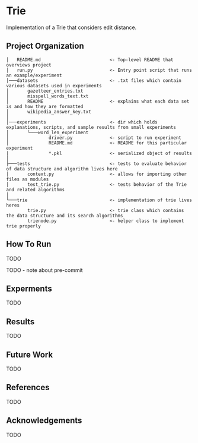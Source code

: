# Trie

Implementation of a Trie that considers edit distance.

## Project Organization

```
│   README.md                          <- Top-level README that overviews project
│   run.py                             <- Entry point script that runs an example/experiment
│───datasets                           <- .txt files which contain various datasets used in experiments
│       gazetteer_entries.txt
│       misspell_words_text.txt
│       README                         <- explains what each data set is and how they are formatted
│       wikipedia_answer_key.txt
│
│───experiments                        <- dir which holds explanations, scripts, and sample results from small experiments
│       └───word_len_experiment
│               driver.py              <- script to run experiment
│               README.md              <- README for this particular experiment
|               *.pkl                  <- serialized object of results
│
├───tests                              <- tests to evaluate behavior of data structure and algorithm lives here
│       context.py                     <- allows for importing other files as modules
│       test_trie.py                   <- tests behavior of the Trie and related algorithms
│
└───trie                               <- implementation of trie lives heres
        trie.py                        <- trie class which contains the data structure and its search algorithms
        trienode.py                    <- helper class to implement trie properly
```

## How To Run

TODO

TODO - note about pre-commit

## Experments

TODO

## Results

TODO

## Future Work

TODO

## References

TODO

## Acknowledgements

TODO
